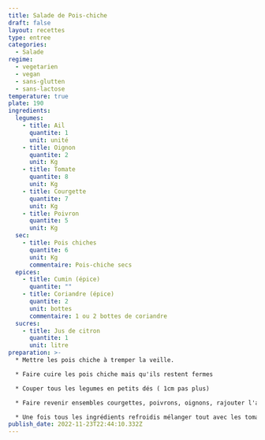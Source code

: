 ```yaml
---
title: Salade de Pois-chiche
draft: false
layout: recettes
type: entree
categories:
  - Salade
regime:
  - vegetarien
  - vegan
  - sans-glutten
  - sans-lactose
temperature: true
plate: 190
ingredients:
  legumes:
    - title: Ail
      quantite: 1
      unit: unité
    - title: Oignon
      quantite: 2
      unit: Kg
    - title: Tomate
      quantite: 8
      unit: Kg
    - title: Courgette
      quantite: 7
      unit: Kg
    - title: Poivron
      quantite: 5
      unit: Kg
  sec:
    - title: Pois chiches
      quantite: 6
      unit: Kg
      commentaire: Pois-chiche secs
  epices:
    - title: Cumin (épice)
      quantite: ""
    - title: Coriandre (épice)
      quantite: 2
      unit: bottes
      commentaire: 1 ou 2 bottes de coriandre
  sucres:
    - title: Jus de citron
      quantite: 1
      unit: litre
preparation: >-
  * Mettre les pois chiche à tremper la veille.

  * Faire cuire les pois chiche mais qu'ils restent fermes

  * Couper tous les legumes en petits dés ( 1cm pas plus)

  * Faire revenir ensembles courgettes, poivrons, oignons, rajouter l'ail à la fin.

  * Une fois tous les ingrédients refroidis mélanger tout avec les tomates et l'herbe.
publish_date: 2022-11-23T22:44:10.332Z
---
```

